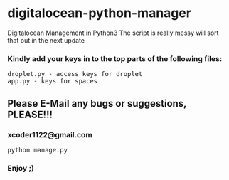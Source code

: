 # digitalocean-python-manager
Digitalocean Management in Python3
The script is really messy
will sort that out in the next update

<h3>
Kindly add your keys in to the top parts of the following files:
</h3>
<p></p>
<pre>
droplet.py - access keys for droplet
app.py - keys for spaces
</pre>

<h2>
Please E-Mail any bugs or suggestions, PLEASE!!!
</h2>
<h3>xcoder1122@gmail.com</h3>


<pre>
python manage.py
</pre>

<h3>Enjoy ;)</h3>
